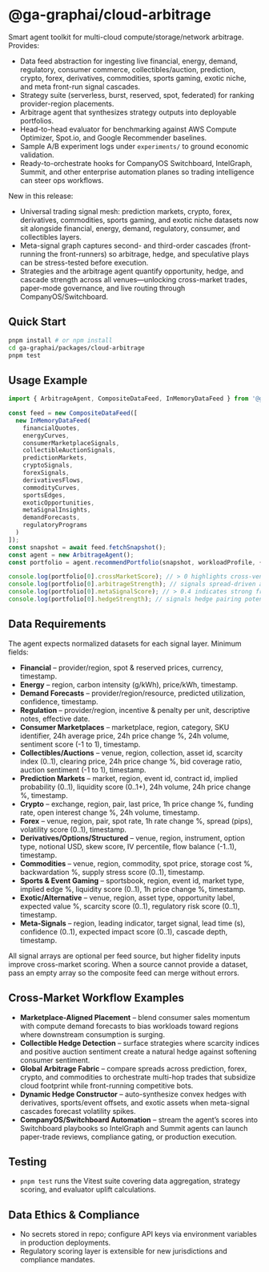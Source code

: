 # @ga-graphai/cloud-arbitrage

Smart agent toolkit for multi-cloud compute/storage/network arbitrage. Provides:

- Data feed abstraction for ingesting live financial, energy, demand, regulatory, consumer commerce, collectibles/auction, prediction, crypto, forex, derivatives, commodities, sports gaming, exotic niche, and meta front-run signal cascades.
- Strategy suite (serverless, burst, reserved, spot, federated) for ranking provider-region placements.
- Arbitrage agent that synthesizes strategy outputs into deployable portfolios.
- Head-to-head evaluator for benchmarking against AWS Compute Optimizer, Spot.io, and Google Recommender baselines.
- Sample A/B experiment logs under `experiments/` to ground economic validation.
- Ready-to-orchestrate hooks for CompanyOS Switchboard, IntelGraph, Summit, and other enterprise automation planes so trading intelligence can steer ops workflows.

New in this release:

- Universal trading signal mesh: prediction markets, crypto, forex, derivatives, commodities, sports gaming, and exotic niche datasets now sit alongside financial, energy, demand, regulatory, consumer, and collectibles layers.
- Meta-signal graph captures second- and third-order cascades (front-running the front-runners) so arbitrage, hedge, and speculative plays can be stress-tested before execution.
- Strategies and the arbitrage agent quantify opportunity, hedge, and cascade strength across all venues—unlocking cross-market trades, paper-mode governance, and live routing through CompanyOS/Switchboard.

## Quick Start
```bash
pnpm install # or npm install
cd ga-graphai/packages/cloud-arbitrage
pnpm test
```

## Usage Example
```ts
import { ArbitrageAgent, CompositeDataFeed, InMemoryDataFeed } from '@ga-graphai/cloud-arbitrage';

const feed = new CompositeDataFeed([
  new InMemoryDataFeed(
    financialQuotes,
    energyCurves,
    consumerMarketplaceSignals,
    collectibleAuctionSignals,
    predictionMarkets,
    cryptoSignals,
    forexSignals,
    derivativesFlows,
    commodityCurves,
    sportsEdges,
    exoticOpportunities,
    metaSignalInsights,
    demandForecasts,
    regulatoryPrograms
  )
]);
const snapshot = await feed.fetchSnapshot();
const agent = new ArbitrageAgent();
const portfolio = agent.recommendPortfolio(snapshot, workloadProfile, { topN: 5 });

console.log(portfolio[0].crossMarketScore); // > 0 highlights cross-venue opportunity strength
console.log(portfolio[0].arbitrageStrength); // signals spread-driven arbitrage viability
console.log(portfolio[0].metaSignalScore); // > 0.4 indicates strong front-run cascading edge
console.log(portfolio[0].hedgeStrength); // signals hedge pairing potential
```

## Data Requirements

The agent expects normalized datasets for each signal layer. Minimum fields:

- **Financial** – provider/region, spot & reserved prices, currency, timestamp.
- **Energy** – region, carbon intensity (g/kWh), price/kWh, timestamp.
- **Demand Forecasts** – provider/region/resource, predicted utilization, confidence, timestamp.
- **Regulation** – provider/region, incentive & penalty per unit, descriptive notes, effective date.
- **Consumer Marketplaces** – marketplace, region, category, SKU identifier, 24h average price, 24h price change %, 24h volume, sentiment score (-1 to 1), timestamp.
- **Collectibles/Auctions** – venue, region, collection, asset id, scarcity index (0..1), clearing price, 24h price change %, bid coverage ratio, auction sentiment (-1 to 1), timestamp.
- **Prediction Markets** – market, region, event id, contract id, implied probability (0..1), liquidity score (0..1+), 24h volume, 24h price change %, timestamp.
- **Crypto** – exchange, region, pair, last price, 1h price change %, funding rate, open interest change %, 24h volume, timestamp.
- **Forex** – venue, region, pair, spot rate, 1h rate change %, spread (pips), volatility score (0..1), timestamp.
- **Derivatives/Options/Structured** – venue, region, instrument, option type, notional USD, skew score, IV percentile, flow balance (-1..1), timestamp.
- **Commodities** – venue, region, commodity, spot price, storage cost %, backwardation %, supply stress score (0..1), timestamp.
- **Sports & Event Gaming** – sportsbook, region, event id, market type, implied edge %, liquidity score (0..1), 1h price change %, timestamp.
- **Exotic/Alternative** – venue, region, asset type, opportunity label, expected value %, scarcity score (0..1), regulatory risk score (0..1), timestamp.
- **Meta-Signals** – region, leading indicator, target signal, lead time (s), confidence (0..1), expected impact score (0..1), cascade depth, timestamp.

All signal arrays are optional per feed source, but higher fidelity inputs improve cross-market scoring. When a source cannot provide a dataset, pass an empty array so the composite feed can merge without errors.

## Cross-Market Workflow Examples

- **Marketplace-Aligned Placement** – blend consumer sales momentum with compute demand forecasts to bias workloads toward regions where downstream consumption is surging.
- **Collectible Hedge Detection** – surface strategies where scarcity indices and positive auction sentiment create a natural hedge against softening consumer sentiment.
- **Global Arbitrage Fabric** – compare spreads across prediction, forex, crypto, and commodities to orchestrate multi-hop trades that subsidize cloud footprint while front-running competitive bots.
- **Dynamic Hedge Constructor** – auto-synthesize convex hedges with derivatives, sports/event offsets, and exotic assets when meta-signal cascades forecast volatility spikes.
- **CompanyOS/Switchboard Automation** – stream the agent’s scores into Switchboard playbooks so IntelGraph and Summit agents can launch paper-trade reviews, compliance gating, or production execution.

## Testing
- `pnpm test` runs the Vitest suite covering data aggregation, strategy scoring, and evaluator uplift calculations.

## Data Ethics & Compliance
- No secrets stored in repo; configure API keys via environment variables in production deployments.
- Regulatory scoring layer is extensible for new jurisdictions and compliance mandates.
